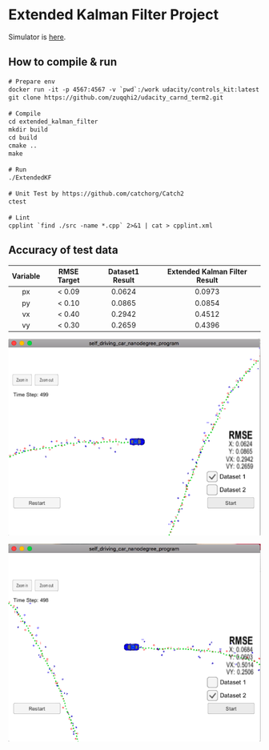 # Extended Kalman Filter Project

Simulator is [here](https://github.com/udacity/self-driving-car-sim/releases/).

## How to compile & run

    # Prepare env
    docker run -it -p 4567:4567 -v `pwd`:/work udacity/controls_kit:latest
    git clone https://github.com/zuqqhi2/udacity_carnd_term2.git

    # Compile
    cd extended_kalman_filter
    mkdir build
    cd build
    cmake ..
    make

    # Run
    ./ExtendedKF

    # Unit Test by https://github.com/catchorg/Catch2
    ctest

    # Lint
    cpplint `find ./src -name *.cpp` 2>&1 | cat > cpplint.xml


## Accuracy of test data

|Variable|RMSE Target|Dataset1 Result|Extended Kalman Filter Result|
|:------:|:---------:|:-------------:|:---------------------------:|
|px      |< 0.09     |0.0624         |0.0973                       |
|py      |< 0.10     |0.0865         |0.0854                       |
|vx      |< 0.40     |0.2942         |0.4512                       |
|vy      |< 0.30     |0.2659         |0.4396                       |

[dataset1]: ./images/dataset1-result.png "Accuracy result of dataset1"
[dataset2]: ./images/dataset2-result.png "Accuracy result of dataset2"

![Accuracy result of dataset1][dataset1]

![Accuracy result of dataset2][dataset2]
